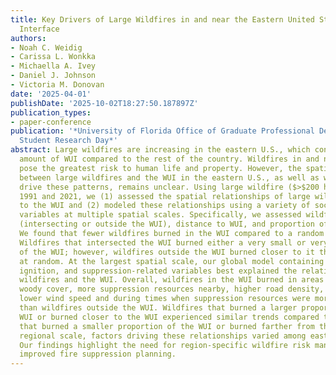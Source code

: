 ```yaml
---
title: Key Drivers of Large Wildfires in and near the Eastern United States Wildland-Urban
  Interface
authors:
- Noah C. Weidig
- Carissa L. Wonkka
- Michaella A. Ivey
- Daniel J. Johnson
- Victoria M. Donovan
date: '2025-04-01'
publishDate: '2025-10-02T18:27:50.187897Z'
publication_types:
- paper-conference
publication: '*University of Florida Office of Graduate Professional Development Graduate
  Student Research Day*'
abstract: Large wildfires are increasing in the eastern U.S., which contains the greatest
  amount of WUI compared to the rest of the country. Wildfires in and near the WUI
  pose the greatest risk to human life and property. However, the spatial relationship
  between large wildfires and the WUI in the eastern U.S., as well as which factors
  drive these patterns, remains unclear. Using large wildfire ($>$200 ha) data from
  1991 and 2021, we (1) assessed the spatial relationships of large wildfires relative
  to the WUI and (2) modeled these relationships using a variety of social and environmental
  variables at multiple spatial scales. Specifically, we assessed wildfire WUI status
  (intersecting or outside the WUI), distance to WUI, and proportion of WUI area burned.
  We found that fewer wildfires burned in the WUI compared to a random distribution.
  Wildfires that intersected the WUI burned either a very small or very large proportion
  of the WUI; however, wildfires outside the WUI burned closer to it than expected
  at random. At the largest spatial scale, our global model containing weather, fuel,
  ignition, and suppression-related variables best explained the relationship between
  wildfires and the WUI. Overall, wildfires in the WUI burned in areas with higher
  woody cover, more suppression resources nearby, higher road density, lower precipitation,
  lower wind speed and during times when suppression resources were more strained
  than wildfires outside the WUI. Wildfires that burned a larger proportion of the
  WUI or burned closer to the WUI experienced similar trends compared to wildfires
  that burned a smaller proportion of the WUI or burned farther from the WUI. At the
  regional scale, factors driving these relationships varied among eastern ecoregions.
  Our findings highlight the need for region-specific wildfire risk management and
  improved fire suppression planning.
---
```

